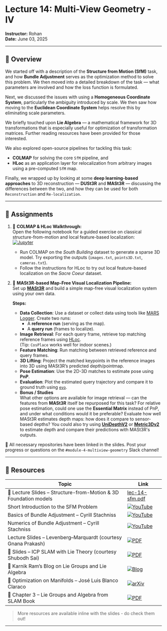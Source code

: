 # Lecture 14: Multi-View Geometry - IV

**Instructor:** Rohan  
**Date:** June 03, 2025

---

## 📖 Overview

We started off with a description of the **Structure from Motion (SfM)** task, and how **Bundle Adjustment** serves as the optimization method to solve this problem. We then moved into a detailed breakdown of the task — what parameters are involved and how the loss function is formulated.

Next, we discussed the issues with using a **Homogeneous Coordinate System**, particularly the ambiguity introduced by scale. We then saw how moving to the **Euclidean Coordinate System** helps resolve this by eliminating scale parameters.

We briefly touched upon **Lie Algebra** — a mathematical framework for 3D transformations that is especially useful for optimization of transformation matrices. Further reading resources have been provided for those interested.

We also explored open-source pipelines for tackling this task:  
- **COLMAP** for solving the core `SfM` pipeline, and  
- **HLoc** as an application layer for relocalization from arbitrary images using a pre-computed `SfM` map.

Finally, we wrapped up by looking at some **deep learning-based approaches** to 3D reconstruction — **DUSt3R** and **MASt3R** — discussing the differences between the two, and how they can be used for both `Reconstruction` and `Re-localization`.


---

## 📄 Assignments

1. 📘 **COLMAP & HLoc Walkthrough:**  
   Open the following notebook for a guided exercise on classical structure-from-motion and local feature-based localization:  
   [![Jupyter](https://img.shields.io/badge/Open%20Notebook-sfm--colmap--hloc.ipynb-orange?logo=jupyter)](./sfm-colmap-hloc.ipynb)

   - Run COLMAP on the *South Building* dataset to generate a sparse 3D model. Try exporting the outputs (`images.txt`, `points3D.txt`, `cameras.txt`).
   - Follow the instructions for HLoc to try out local feature-based localization on the *Sacre Coeur* dataset.

2. 🚀 **MASt3R-based Map-Free Visual Localization Pipeline:**  
   Set up [**MASt3R**](https://github.com/naver/mast3r) and build a simple map-free visual localization system using your own data.

   **Steps:**
   - **Data Collection**: Use a dataset or collect data using tools like [MARS Logger](https://github.com/OSUPCVLab/mobile-ar-sensor-logger). Create two runs:  
     - A **reference run** (serving as the map).  
     - A **query run** (frames to localize).
   - **Image Retrieval**: For each query frame, retrieve top matching reference frames using [HLoc](https://github.com/cvg/Hierarchical-Localization).  
     (Tip: `CosPlace` works well for indoor scenes.)
   - **Feature Matching**: Run matching between retrieved reference and query frames.
   - **3D Lifting**: Project the matched keypoints in the reference images into 3D using MASt3R’s predicted depth/pointmap.
   - **Pose Estimation**: Use the 2D-3D matches to estimate pose using **PnP**.
   - **Evaluation**: Plot the estimated query trajectory and compare it to ground truth using [`evo`](https://github.com/MichaelGrupp/evo).
   - **Bonus / Studies**  
  What other options are available for image retrieval — can the features from **MASt3R** itself be repurposed for this task? For relative pose estimation, could one use the **Essential Matrix** instead of PnP, and under what conditions would it be preferable? Evaluate how well MASt3R estimates depth maps: how does it compare to sensor-based depths? You could also try using [**UniDepthV2**](https://github.com/lpiccinelli-eth/UniDepth) or [**Metric3Dv2**](https://github.com/YvanYin/Metric3D) to estimate depth and compare their predictions with MASt3R's outputs.



📣 All necessary repositories have been linked in the slides. Post your progress or questions on the `#module-4-multiview-geometry` Slack channel!

---

## 🔗 Resources


| Topic                                  | Link |
|---------------------------------------------------------|------|
| 📑 Lecture Slides – Structure-from-Motion & 3D Foundation models  | [lec-14-sfm.pdf](./lec-14-sfm.pdf) |
| Short Introduction to the SFM Problem         | [![YouTube](https://img.shields.io/badge/YouTube-Intro-red?logo=youtube)](https://www.youtube.com/watch?v=JlOzyyhk1v0&pp=ygUiY3lyaWxsIHN0YWNobmlzcyBidW5kbGUgYWRqdXN0bWVudA%3D%3D) |
| Basics of Bundle Adjustment – Cyrill Stachniss   | [![YouTube](https://img.shields.io/badge/YouTube-BA_Basics-red?logo=youtube)](https://www.youtube.com/watch?v=sobyKHwgB0Y&t=104s&pp=ygUiY3lyaWxsIHN0YWNobmlzcyBidW5kbGUgYWRqdXN0bWVudA%3D%3D) |
| Numerics of Bundle Adjustment – Cyrill Stachniss | [![YouTube](https://img.shields.io/badge/YouTube-BA_Numerics-red?logo=youtube)](https://www.youtube.com/watch?v=LKDLcKrWOIU&pp=ygUiY3lyaWxsIHN0YWNobmlzcyBidW5kbGUgYWRqdXN0bWVudA%3D%3D) |
| Lecture Slides – Levenberg–Marquardt (courtesy Gnana Prakash) | [![PDF](https://img.shields.io/badge/PDF-levenberg--marquadt-blue?logo=adobeacrobatreader)](./levenberg-marquadt.pdf) |
| 📑 Slides – ICP SLAM with Lie Theory (courtesy Shubodh Sai)    | [![PDF](https://img.shields.io/badge/PDF-icp--slam--shubodh-blue?logo=adobeacrobatreader)](./icp-slam-shubodh.pdf) |
| 📖 Karnik Ram’s Blog on Lie Groups and Lie Algebra               | [![Blog](https://img.shields.io/badge/Read-Blog-orange?logo=readthedocs)](https://karnikram.info/blog/lie/) |
| 📘 Optimization on Manifolds – José Luis Blanco Claraco          | [![arXiv](https://img.shields.io/badge/arXiv-2103.15980-b31b1b?logo=arxiv)](https://arxiv.org/abs/2103.15980) |
| 📘 Chapter 3 – Lie Groups and Algebra from SLAM Book            | [![PDF](https://img.shields.io/badge/Read-SLAM_Book_Chapter_3-blue?logo=readthedocs)](https://github.com/gaoxiang12/slambook-en/blob/master/slambook-en.pdf) |


> More resources are available inline with the slides - do check them out!
---